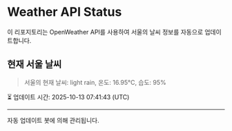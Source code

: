 
# Weather API Status

이 리포지토리는 OpenWeather API를 사용하여 서울의 날씨 정보를 자동으로 업데이트합니다.

## 현재 서울 날씨
> 서울의 현재 날씨: light rain, 온도: 16.95°C, 습도: 95%

⏳ 업데이트 시간: 2025-10-13 07:41:43 (UTC)

---
자동 업데이트 봇에 의해 관리됩니다.
